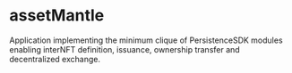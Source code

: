 # assetMantle

Application implementing the minimum clique of PersistenceSDK modules enabling interNFT definition, issuance, ownership transfer and decentralized exchange.

